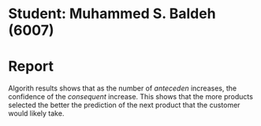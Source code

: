 # Student: Muhammed S. Baldeh (6007)

# Report

Algorith results shows that as the number of *anteceden* increases, the confidence of the *consequent* increase.
This shows that the more products selected the better the prediction of the next product that the customer would likely take.